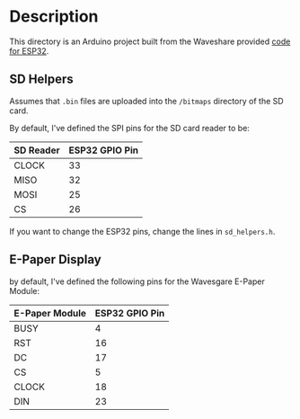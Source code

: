 # Description

This directory is an Arduino project built from the Waveshare provided [code for ESP32](https://github.com/waveshareteam/e-Paper/tree/master/Arduino/epd4in2_V2).

## SD Helpers

Assumes that `.bin` files are uploaded into the `/bitmaps` directory of the SD card.

By default, I've defined the SPI pins for the SD card reader to be: 

|SD Reader | ESP32 GPIO Pin|
|----------|---------------|
| CLOCK    | 33            | 
| MISO     | 32            |
| MOSI     | 25            |
| CS       | 26            |

If you want to change the ESP32 pins, change the lines in `sd_helpers.h`.

## E-Paper Display

by default, I've defined the following pins for the Wavesgare E-Paper Module:

| E-Paper Module | ESP32 GPIO Pin |
|----------------|----------------|
| BUSY           | 4              |
| RST            | 16             |
| DC             | 17             |
| CS             | 5              |
| CLOCK          | 18             |
| DIN            | 23             |
